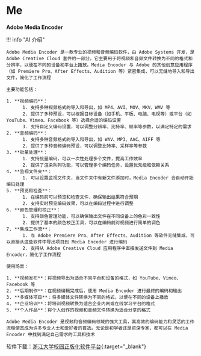 # Me

**Adobe Media Encoder**

!!! info "AI 介绍"

    Adobe Media Encoder 是一款专业的视频和音频编码软件，由 Adobe Systems 开发，是 Adobe Creative Cloud 套件的一部分。它主要用于将视频和音频文件转换为不同的格式和分辨率，以便在不同的设备和平台上播放。Media Encoder 与 Adobe 的其他创意应用程序（如 Premiere Pro、After Effects、Audition 等）紧密集成，可以无缝地导入和导出文件，简化了工作流程

    主要功能包括：

    1. **视频编码**：
          1. 支持多种视频格式的导入和导出，如 MP4、AVI、MOV、MKV、WMV 等
          2. 提供了多种预设，可以根据目标设备（如手机、平板、电脑、电视等）或平台（如 YouTube、Vimeo、Facebook 等）选择合适的编码设置
          3. 支持自定义编码设置，可以调整分辨率、比特率、帧率等参数，以满足特定的需求
    2. **音频编码**：
          1. 支持多种音频格式的导入和导出，如 WAV、MP3、AAC、AIFF 等
          2. 提供了多种音频编码预设，可以调整比特率、采样率等参数
    3. **批量处理**：
          1. 支持批量编码，可以一次性处理多个文件，提高工作效率
          2. 提供了渲染队列功能，可以管理多个编码任务，设置优先级和依赖关系
    4. **监视文件夹**：
          1. 可以设置监视文件夹，当文件夹中有新文件添加时，Media Encoder 会自动开始编码处理
    5. **预览和检查**：
          1. 在编码前可以预览和检查文件，确保输出结果符合预期
          2. 支持实时预览编码效果，可以在编码过程中进行调整
    6. **颜色管理和校正**：
          1. 支持颜色管理功能，可以确保输出文件在不同设备上的色彩一致性
          2. 提供了基本的颜色校正工具，可以在编码前对视频进行简单的调色
    7. **集成工作流**：
          1. 与 Adobe Premiere Pro、After Effects、Audition 等软件无缝集成，可以直接从这些软件中导出项目到 Media Encoder 进行编码
          2. 支持从 Adobe Creative Cloud 应用程序中直接发送文件到 Media Encoder，简化了工作流程
   
    使用场景：

    1. **视频发布**：将视频导出为适合不同平台和设备的格式，如 YouTube、Vimeo、Facebook 等
    2. **后期制作**：在视频编辑完成后，使用 Media Encoder 进行最终的编码和输出
    3. **多媒体项目**：将多媒体文件转换为不同的格式，以便在不同的设备上播放
    4. **企业培训**：将培训视频转换为适合企业内网或在线学习平台的格式
    5. **个人作品**：将个人创作的视频和音频文件转换为适合分享的格式
   
    Adobe Media Encoder 是视频和音频编码领域的强大工具，其高效的编码能力和灵活的工作流程使其成为许多专业人士和爱好者的首选。无论是初学者还是资深专家，都可以在 Media Encoder 中找到满足自己需求的工具和技术

软件下载：[浙江大学校园正版化软件平台](https://software.zju.edu.cn/index.html){:target="_blank"}